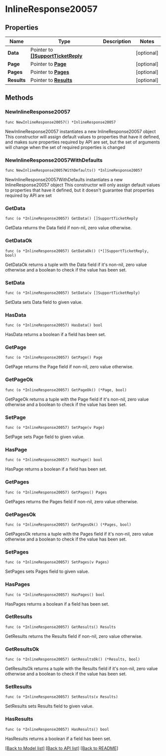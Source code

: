 # InlineResponse20057

## Properties

Name | Type | Description | Notes
------------ | ------------- | ------------- | -------------
**Data** | Pointer to [**[]SupportTicketReply**](SupportTicketReply.md) |  | [optional] 
**Page** | Pointer to [**Page**](Page.md) |  | [optional] 
**Pages** | Pointer to [**Pages**](Pages.md) |  | [optional] 
**Results** | Pointer to [**Results**](Results.md) |  | [optional] 

## Methods

### NewInlineResponse20057

`func NewInlineResponse20057() *InlineResponse20057`

NewInlineResponse20057 instantiates a new InlineResponse20057 object
This constructor will assign default values to properties that have it defined,
and makes sure properties required by API are set, but the set of arguments
will change when the set of required properties is changed

### NewInlineResponse20057WithDefaults

`func NewInlineResponse20057WithDefaults() *InlineResponse20057`

NewInlineResponse20057WithDefaults instantiates a new InlineResponse20057 object
This constructor will only assign default values to properties that have it defined,
but it doesn't guarantee that properties required by API are set

### GetData

`func (o *InlineResponse20057) GetData() []SupportTicketReply`

GetData returns the Data field if non-nil, zero value otherwise.

### GetDataOk

`func (o *InlineResponse20057) GetDataOk() (*[]SupportTicketReply, bool)`

GetDataOk returns a tuple with the Data field if it's non-nil, zero value otherwise
and a boolean to check if the value has been set.

### SetData

`func (o *InlineResponse20057) SetData(v []SupportTicketReply)`

SetData sets Data field to given value.

### HasData

`func (o *InlineResponse20057) HasData() bool`

HasData returns a boolean if a field has been set.

### GetPage

`func (o *InlineResponse20057) GetPage() Page`

GetPage returns the Page field if non-nil, zero value otherwise.

### GetPageOk

`func (o *InlineResponse20057) GetPageOk() (*Page, bool)`

GetPageOk returns a tuple with the Page field if it's non-nil, zero value otherwise
and a boolean to check if the value has been set.

### SetPage

`func (o *InlineResponse20057) SetPage(v Page)`

SetPage sets Page field to given value.

### HasPage

`func (o *InlineResponse20057) HasPage() bool`

HasPage returns a boolean if a field has been set.

### GetPages

`func (o *InlineResponse20057) GetPages() Pages`

GetPages returns the Pages field if non-nil, zero value otherwise.

### GetPagesOk

`func (o *InlineResponse20057) GetPagesOk() (*Pages, bool)`

GetPagesOk returns a tuple with the Pages field if it's non-nil, zero value otherwise
and a boolean to check if the value has been set.

### SetPages

`func (o *InlineResponse20057) SetPages(v Pages)`

SetPages sets Pages field to given value.

### HasPages

`func (o *InlineResponse20057) HasPages() bool`

HasPages returns a boolean if a field has been set.

### GetResults

`func (o *InlineResponse20057) GetResults() Results`

GetResults returns the Results field if non-nil, zero value otherwise.

### GetResultsOk

`func (o *InlineResponse20057) GetResultsOk() (*Results, bool)`

GetResultsOk returns a tuple with the Results field if it's non-nil, zero value otherwise
and a boolean to check if the value has been set.

### SetResults

`func (o *InlineResponse20057) SetResults(v Results)`

SetResults sets Results field to given value.

### HasResults

`func (o *InlineResponse20057) HasResults() bool`

HasResults returns a boolean if a field has been set.


[[Back to Model list]](../README.md#documentation-for-models) [[Back to API list]](../README.md#documentation-for-api-endpoints) [[Back to README]](../README.md)



